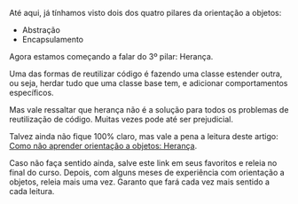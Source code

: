 Até aqui, já tínhamos visto dois dos quatro pilares da orientação a objetos:

- Abstração
- Encapsulamento

Agora estamos começando a falar do 3º pilar: Herança.

Uma das formas de reutilizar código é fazendo uma classe estender outra, ou seja, herdar tudo que uma classe base tem, e adicionar comportamentos específicos.

Mas vale ressaltar que herança não é a solução para todos os problemas de reutilização de código. Muitas vezes pode até ser prejudicial.

Talvez ainda não fique 100% claro, mas vale a pena a leitura deste artigo: [Como não aprender orientação a objetos: Herança](https://www.alura.com.br/artigos/como-nao-aprender-orientacao-a-objetos-heranca).

Caso não faça sentido ainda, salve este link em seus favoritos e releia no final do curso. Depois, com alguns meses de experiência com orientação a objetos, releia mais uma vez. Garanto que fará cada vez mais sentido a cada leitura.